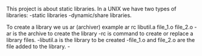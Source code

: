 This project is about static libraries.
In a UNIX we have two types of libraries:
	-static libraries
	-dynamic/share libraries.

To create a library we us ar (archiver)
example ar rc libutil.a  file_1.o file_2.o
	-ar is the archive to create the library
	-rc is  command to create or replace a library files.
	-libutil.a is the library to be created
	-file_1.o and file_2.o are the file added to the library.
	-
